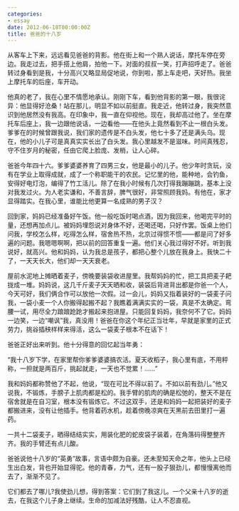 ```yaml
---
categories:
- essay
date: 2012-06-18T00:00:00Z
title: 爸爸的十八岁
---
```


从客车上下来，远远看见爸爸的背影。他在街上和一个熟人说话，摩托车停在旁边。我走过去，把手搭上他肩，拍他一下。对面的叔叔一笑，打声招呼走了。爸爸转过身看到是我，十分高兴又略显局促地说，你到啦，那上车走吧，天好热。我坐上摩托车的后座，车开动。

他真的老了，我在心里不情愿地承认。刚刚下车，看到他背影的第一眼，我很诧异：他显得好沧桑！站在那儿，明显不如以前挺直。我走近，他转过身，我突然意识到他居然没有我高。在印象中，我一直在仰视他。现在，我却高过他了。坐在摩托车后座上，我一边跟他说话，一边看他——在他头上竟然看到不止一根白头发。爹爹在的时候曾跟我说，我们家的遗传是不白头发，他七十多了还是满头乌。现在，他的小儿子可是真真实实长出了白头发。我心里越发不是滋味。时间真残忍，守不住岁月的秘密，任由它爬上脸庞、发梢，让人心碎。

爸爸今年四十六。爹爹婆婆养育了四男三女，他是最小的儿子。他少年时贪玩，没有在学业上取得成就，成了一个称职能干的农民。记忆里的他，能种地，会钓鱼，安得好电灯泡，编得了竹工活儿。除了在我小时候有几次打得我蹦蹦跳，基本上没对我发过火。为人老实谦和，不善言辞，脾气很好，非常照顾我妈。有他在，家才显得踏实。在我心里，谁能比他更算一名成熟的男子汉？

回到家，妈妈已经准备好午饭。他一般吃饭时喝点酒，因为我回来，他喝完平时的量，还想再加点儿。被妈妈埋怨说对身体不好，还喝还喝，只好作罢。饭桌上他们问我，学校怎么样，吃得怎么样，宿舍热不热，北京过得惯不惯——都是问了好多遍的问题。我嗯嗯啊啊，把以前的回答重复一遍。他们关心我过得好不好。听到我说好，就高兴。他和妈妈，认为我总是孩子，都把心整个儿放在我身上。我快二十了，一天天长大，他们却一天天衰老。

屋前水泥地上摊晒着麦子，傍晚要装袋收进屋里。我帮妈妈的忙，把工具把麦子耙拢成一堆。妈妈说，这几千斤麦子天天晒和收，装袋后背进背出都是你爸一个人，今天可好，我们俩合作可以放他一次假。过一会儿，妈妈又指着装好的一袋麦子问我，一袋小麦一个人你搬得起搬不起？我瞧着满满实实的一袋，真是不太确定。弯腰一试，用尽全力踉踉跄跄才搬起来抱进屋。只能回复妈妈，我奈何不了它。妈妈一边笑，一边“嘲讽”我，真没用！爸爸在你这个年纪正当壮年，早就是家里的正式劳力，挑谷插秧样样来得活，这么一袋麦子根本不在话下！

爸爸正好出来听到。他十分得意的回忆起当年勇：

“我十八岁下学，在家里帮你爹爹婆婆搞农活。夏天收稻子，我心里有底，不用秤称，一担就是两百斤，挑起就走，一天也不觉累！……”

我和妈妈都称赞他了不起，他说，“现在可比不得以前了。不如以前有劲儿。”他又说我，不锻炼，手膀子上肌肉都是松的。我手臂的肌肉的确是松弛的，整天不是在宿舍就是在自习室，根本没有锻炼它。不过这双手，还是和妈妈一起把装好的麦子都搬进来，没有让他插手。他背着药水机，趁着傍晚凉爽在天黑前去田里打一遍药。

一共十二袋麦子，晒得结结实实，用装化肥的蛇皮袋子装着，在角落码得整整齐齐。我的手臂还有点儿酸。

爸爸说他十八岁的“英勇”故事，言语中颇为自豪。还未至知天命之年，他头上已经生出白发，背也开始显得驼。他的青春，力气，还有一股子狠劲儿，都慢慢离他而去了，渐渐不见了。

它们都去了哪儿?我使劲儿想，得到答案：它们到了我这儿。一个父亲十八岁的逝去，在我这个儿子身上继续。生命的加减法好残酷，让人不忍直视。
